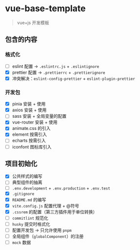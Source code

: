 # vue-base-template

> vue+js 开发模板

## 包含的内容

### 格式化

-   [ ] eslint 配置 -> `.eslintrc.js` + `.eslintignore`
-   [x] prettier 配置 -> `.prettierrc` + `.prettierignore`
-   [x] 冲突解决：`eslint-config-prettier` + `eslint-plugin-prettier`

### 开发包

-   [x] pinia 安装 + 使用
-   [x] axios 安装 + 使用
-   [ ] sass 安装 + 全局变量的配置
-   [x] vue-router 安装 + 使用
-   [x] animate.css 的引入
-   [x] element 按需引入
-   [ ] echarts 按需引入
-   [ ] iconfont 图标库引入

## 项目初始化

-   [x] 公共样式的编写
-   [ ] 典型组件的抽离
-   [ ] `.env.development` + `.env.production` + `.env.test`
-   [x] `.gitignore`
-   [x] `README.md` 的编写
-   [x] `vite.config.js` 配置代理 + @符号
-   [x] `.cssrem` 的配置（第三方插件用于单位转换）
-   [ ] `commitlint` 规范化
-   [ ] `husky` 提交时格式化
-   [ ] 配置开发包 -> 只允许使用 `pnpm`
-   [ ] 全局组件（`globalComponent`）的注册
-   [ ] `mock` 数据
